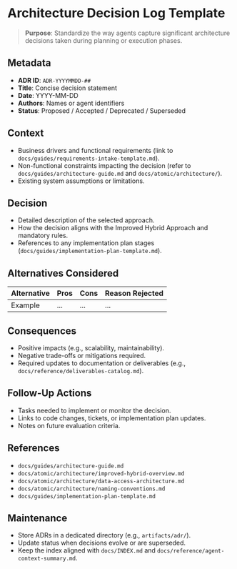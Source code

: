 # Architecture Decision Log Template

> **Purpose**: Standardize the way agents capture significant architecture decisions taken during planning or execution phases.

## Metadata

- **ADR ID**: `ADR-YYYYMMDD-##`
- **Title**: Concise decision statement
- **Date**: YYYY-MM-DD
- **Authors**: Names or agent identifiers
- **Status**: Proposed / Accepted / Deprecated / Superseded

## Context

- Business drivers and functional requirements (link to `docs/guides/requirements-intake-template.md`).
- Non-functional constraints impacting the decision (refer to `docs/guides/architecture-guide.md` and `docs/atomic/architecture/`).
- Existing system assumptions or limitations.

## Decision

- Detailed description of the selected approach.
- How the decision aligns with the Improved Hybrid Approach and mandatory rules.
- References to any implementation plan stages (`docs/guides/implementation-plan-template.md`).

## Alternatives Considered

| Alternative | Pros | Cons | Reason Rejected |
|-------------|------|------|-----------------|
| Example | ... | ... | ... |

## Consequences

- Positive impacts (e.g., scalability, maintainability).
- Negative trade-offs or mitigations required.
- Required updates to documentation or deliverables (e.g., `docs/reference/deliverables-catalog.md`).

## Follow-Up Actions

- Tasks needed to implement or monitor the decision.
- Links to code changes, tickets, or implementation plan updates.
- Notes on future evaluation criteria.

## References

- `docs/guides/architecture-guide.md`
- `docs/atomic/architecture/improved-hybrid-overview.md`
- `docs/atomic/architecture/data-access-architecture.md`
- `docs/atomic/architecture/naming-conventions.md`
- `docs/guides/implementation-plan-template.md`

## Maintenance

- Store ADRs in a dedicated directory (e.g., `artifacts/adr/`).
- Update status when decisions evolve or are superseded.
- Keep the index aligned with `docs/INDEX.md` and `docs/reference/agent-context-summary.md`.
